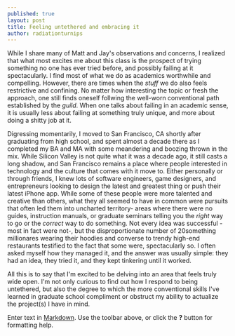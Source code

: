 ```yaml
---
published: true
layout: post
title: Feeling untethered and embracing it
author: radiationturnips
---
```



While I share many of Matt and Jay's observations and concerns, I realized that what most excites me about this class is the prospect of trying something no one has ever tried before, and possibly failing at it spectacularly. I find most of what we do as academics worthwhile and compelling. However, there are times when the *stuff* we do also feels restrictive and confining. No matter how interesting the topic or fresh the approach, one still finds oneself follwing the well-worn conventional path established by the *guild*.   When one talks about failing in an academic sense, it is usually less about failing at something truly unique, and more about doing a shitty job at it. 

Digressing momentarily, I moved to San Francisco, CA shortly after graduating from high school, and spent almost a decade there as I completed my BA and MA with some meandering and boozing thrown in the mix. While Silicon Valley is not quite what it was a decade ago, it still casts a long shadow, and San Francisco remains a place where people interested in technology and the culture that comes with it move to. Either personally or through friends, I knew lots of software engineers, game designers, and entrepreneurs looking to design the latest and greatest thing or push their latest iPhone app. While some of these people were more talented and creative than others, what they all seemed to have in common were pursuits that often led them into uncharted territory- areas where there were no guides, instruction manuals, or graduate seminars telling you the *right* way to go or the *correct* way to do something. Not every idea was successful -most in fact were not-, but the disproportionate number of 20something millionares wearing their hoodies and converse to trendy high-end restaurants testified to the fact that some were, spectacularly so. I often asked myself how they managed it, and the answer was usually simple: they had an idea, they tried it, and they kept tinkering until it worked. 

All this is to say that I'm excited to be delving into an area that feels truly wide open. I'm not only curious to find out how I respond to being  untethered, but also the degree to which the more conventional skills I've learned in graduate school compliment or obstruct my ability to actualize the project(s) I have in mind.

Enter text in [Markdown](http://daringfireball.net/projects/markdown/). Use the toolbar above, or click the **?** button for formatting help.
